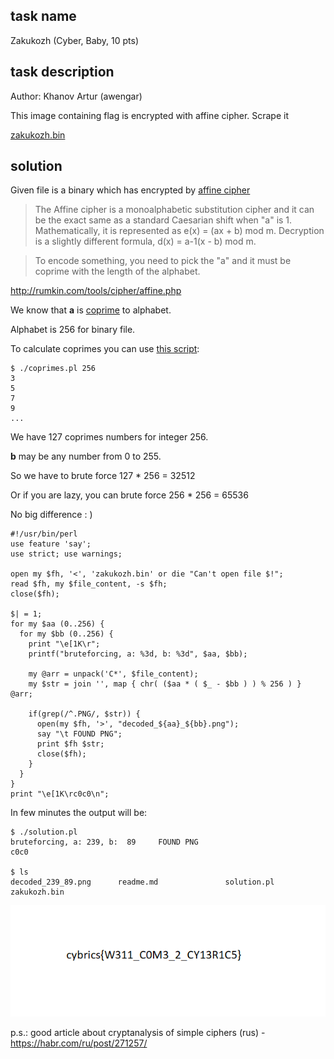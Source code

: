 ## task name
Zakukozh (Cyber, Baby, 10 pts) 

## task description
Author: Khanov Artur (awengar)

This image containing flag is encrypted with affine cipher. Scrape it

[zakukozh.bin](https://github.com/c00c00r00c00/writeups/raw/master/CyBRICS%20CTF%20Quals%202019/zakukozh/zakukozh.bin)

## solution
Given file is a binary which has encrypted by [affine cipher](https://en.wikipedia.org/wiki/Affine_cipher)


>The Affine cipher is a monoalphabetic substitution cipher and it can be the exact same as a standard Caesarian shift when "a" is 1. Mathematically, it is represented as e(x) = (ax + b) mod m. Decryption is a slightly different formula, d(x) = a-1(x - b) mod m.

>To encode something, you need to pick the "a" and it must be coprime with the length of the alphabet. 

http://rumkin.com/tools/cipher/affine.php

We know that **a** is [coprime](https://en.wikipedia.org/wiki/Coprime_integers) to alphabet.

Alphabet is 256 for binary file.

To calculate coprimes you can use [this script](https://github.com/c00c00r00c00/scripts/tree/master/coprimes):
```
$ ./coprimes.pl 256
3
5
7
9
...
```
We have 127 coprimes numbers for integer 256.

**b** may be any number from 0 to 255.

So we have to brute force 127 * 256 = 32512

Or if you are lazy, you can brute force 256 * 256 = 65536

No big difference : )

```
#!/usr/bin/perl
use feature 'say';
use strict; use warnings;

open my $fh, '<', 'zakukozh.bin' or die "Can't open file $!";
read $fh, my $file_content, -s $fh;
close($fh);

$| = 1;
for my $aa (0..256) {
  for my $bb (0..256) {
    print "\e[1K\r";
    printf("bruteforcing, a: %3d, b: %3d", $aa, $bb);
    
    my @arr = unpack('C*', $file_content);
    my $str = join '', map { chr( ($aa * ( $_ - $bb ) ) % 256 ) } @arr;

    if(grep(/^.PNG/, $str)) {
      open(my $fh, '>', "decoded_${aa}_${bb}.png");
      say "\t FOUND PNG";
      print $fh $str;
      close($fh);
    }
  }
}
print "\e[1K\rc0c0\n";
```

In few minutes the output will be:
```
$ ./solution.pl
bruteforcing, a: 239, b:  89     FOUND PNG
c0c0

$ ls
decoded_239_89.png      readme.md               solution.pl             zakukozh.bin
```

![flag](https://github.com/c00c00r00c00/writeups/raw/master/CyBRICS%20CTF%20Quals%202019/zakukozh/decoded_239_89.png)

p.s.: good article about cryptanalysis of simple ciphers (rus) - https://habr.com/ru/post/271257/
